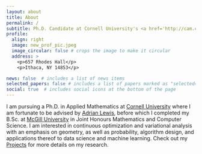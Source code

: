 ```yaml
---
layout: about
title: About
permalink: /
subtitle: Ph.D. Candidate at Cornell University's <a href='http://cam.cornell.edu/cam'>Center for Applied Mathematics</a>
profile:
  align: right
  image: new_prof_pic.jpeg
  image_circular: false # crops the image to make it circular
  address: >
    <p>657 Rhodes Hall</p>
    <p>Ithaca, NY 14853</p>

news: false  # includes a list of news items
selected_papers: false # includes a list of papers marked as "selected={true}"
social: true  # includes social icons at the bottom of the page
---
```


I am pursuing a Ph.D. in Applied Mathematics at <a href='https://www.cornell.edu/'>Cornell University</a> where I am fortunate to be advised by
<a href='https://people.orie.cornell.edu/aslewis/'>Adrian Lewis</a>, before which I completed my B.Sc. at <a href='https://www.mcgill.ca/'>McGill University</a> in Joint Honours
Mathematics and Computer Science. I am interested in continuous optimization and variational analysis with an emphasis on geometry, as 
well as probability, algorithm design, and applications thereof to data science and machine learning.
Check out my <a href="/projects/">Projects</a> for more details on my research.


<!--During my undergrad I collaborated with
 <a href='https://www.math.mcgill.ca/hoheisel/'>Tim Hoheisel</a> and 
<a href='https://friedlander.io/'>Michael P. Friedlander</a>
on a research project about the variational analysis and efficient computation of epigraphical projections in nonsmooth optimization.
In 2021 I continued working with Tim Hoheisel,  <a href='https://www.math.mcgill.ca/rchoksi/'>Rustum Choksi</a>, <a href='https://yakov-vaisbourd.github.io/'>Yakov Vaisbourd</a>, and <a href='https://www.damtp.cam.ac.uk/user/cbs31/Home.html'>Carola-Bibiane Schöenlieb</a> 
 on an information-theoretic approach for regularizing ill-posed inverse problems. -->

 
<!--<a href='/assets/pdf/cv.pdf' target="_blank">Curriculum vitae</a>-->


